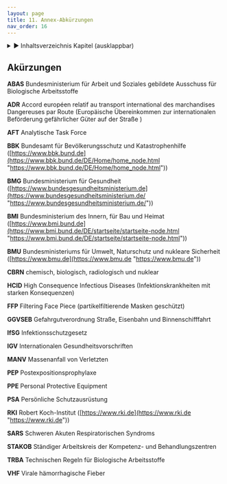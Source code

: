 ```yaml
---
layout: page
title: 11. Annex-Abkürzungen
nav_order: 16
---
```

 
<details markdown="block"> 
  <summary> 
      &#9658; Inhaltsverzeichnis Kapitel (ausklappbar) 
  </summary>
 
1. TOC
{:toc}
 </details>
 
   <p></p>
 
 
## Akürzungen

**ABAS** Bundesministerium für Arbeit und Soziales gebildete Ausschuss
für Biologische Arbeitsstoffe

**ADR** Accord européen relatif au transport international des
marchandises Dangereuses par Route (Europäische Übereinkommen zur
internationalen Beförderung gefährlicher Güter auf der Straße )

**AFT** Analytische Task Force

**BBK** Bundesamt für Bevölkerungsschutz und Katastrophenhilfe
([https://www.bbk.bund.de](https://www.bbk.bund.de/DE/Home/home_node.html "https://www.bbk.bund.de/DE/Home/home_node.html"))

**BMG** Bundesministerium für Gesundheit
([https://www.bundesgesundheitsministerium.de](https://www.bundesgesundheitsministerium.de/ "https://www.bundesgesundheitsministerium.de/"))

**BMI** Bundesministerium des Innern, für Bau und Heimat
([https://www.bmi.bund.de](https://www.bmi.bund.de/DE/startseite/startseite-node.html "https://www.bmi.bund.de/DE/startseite/startseite-node.html"))

**BMU** Bundesministeriums für Umwelt, Naturschutz und nukleare
Sicherheit
([https://www.bmu.de](https://www.bmu.de "https://www.bmu.de"))

**CBRN** chemisch, biologisch, radiologisch und nuklear

**HCID** High Consequence Infectious Diseases (Infektionskrankheiten mit
starken Konsequenzen)

**FFP** Filtering Face Piece (partikelfiltierende Masken geschützt)

**GGVSEB** Gefahrgutverordnung Straße, Eisenbahn und Binnenschifffahrt

**IfSG** Infektionsschutzgesetz

**IGV** Internationalen Gesundheitsvorschriften

**MANV** Massenanfall von Verletzten

**PEP** Postexpositionsprophylaxe

**PPE** Personal Protective Equipment

**PSA** Persönliche Schutzausrüstung

**RKI** Robert Koch-Institut
([https://www.rki.de](https://www.rki.de "https://www.rki.de"))

**SARS** Schweren Akuten Respiratorischen Syndroms

**STAKOB** Ständiger Arbeitskreis der Kompetenz- und Behandlungszentren

**TRBA** Technischen Regeln für Biologische Arbeitsstoffe

**VHF** Virale hämorrhagische Fieber

<div class="section fnlist" data-role="doc-footnotes">

</div>
